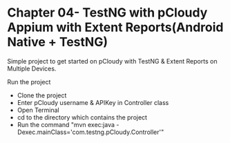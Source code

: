 # Chapter 04- TestNG with pCloudy Appium with Extent Reports(Android Native + TestNG)

Simple project to get started on pCloudy with TestNG & Extent Reports on Multiple Devices.


Run the project

* Clone the project
* Enter pCloudy username & APIKey in Controller class
* Open Terminal
* cd to the directory which contains the project
* Run the command "mvn exec:java -Dexec.mainClass='com.testng.pCloudy.Controller'"




